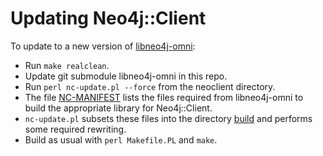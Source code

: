# Updating Neo4j::Client

To update to a new version of [libneo4j-omni](http://github.com/majensen/libneo4j-omni):

* Run `make realclean`.
* Update git submodule libneo4j-omni in this repo.
* Run `perl nc-update.pl --force` from the neoclient directory.
 * The file [NC-MANIFEST](/NC-MANIFEST) lists the files required from libneo4j-omni to build the appropriate library for Neo4j::Client.
 * `nc-update.pl` subsets these files into the directory [build](/build) and performs some required rewriting.
* Build as usual with `perl Makefile.PL` and `make`.
